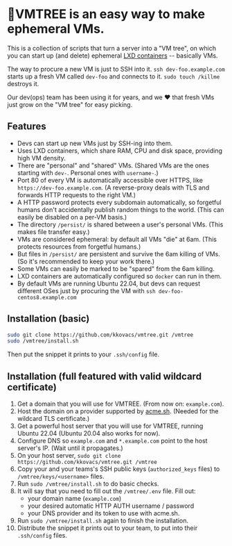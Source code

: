 # 🌳VMTREE is an easy way to make ephemeral VMs.

This is a collection of scripts that turn a server into a "VM tree", on which you can start up (and delete) ephemeral [LXD containers](https://linuxcontainers.org/lxd/) -- basically VMs.

The way to procure a new VM is just to SSH into it. `ssh dev-foo.example.com` starts up a fresh VM called `dev-foo` and connects to it. `sudo touch /killme` destroys it.

Our dev(ops) team has been using it for years, and we ❤️ that fresh VMs just grow on the "VM tree" for easy picking.

## Features

- Devs can start up new VMs just by SSH-ing into them.
- Uses LXD containers, which share RAM, CPU and disk space, providing high VM density.
- There are "personal" and "shared" VMs. (Shared VMs are the ones starting with `dev-`. Personal ones with `username-`.)
- Port 80 of every VM is automatically accessible over HTTPS, like `https://dev-foo.example.com`. (A reverse-proxy deals with TLS and forwards HTTP requests to the right VM.)
- A HTTP password protects every subdomain automatically, so forgetful humans don't accidentally publish random things to the world. (This can easily be disabled on a per-VM basis.)
- The directory `/persist/` is shared between a user's personal VMs. (This makes file transfer easy.)
- VMs are considered ephemeral: by default all VMs "die" at 6am. (This protects resources from forgetful humans.)
- But files in `/persist/` are persistent and survive the 6am killing of VMs. (So it's recommended to keep your work there.)
- Some VMs can easily be marked to be "spared" from the 6am killing.
- LXD containers are automatically configured so `docker` can run in them.
- By default VMs are running Ubuntu 22.04, but devs can request different OSes just by procuring the VM with `ssh dev-foo-centos8.example.com`

## Installation (basic)

```bash
sudo git clone https://github.com/kkovacs/vmtree.git /vmtree
sudo /vmtree/install.sh
```

Then put the snippet it prints to your `.ssh/config` file.

## Installation (full featured with valid wildcard certificate)

1. Get a domain that you will use for VMTREE. (From now on: `example.com`).
1. Host the domain on a provider supported by [acme.sh](https://github.com/acmesh-official/acme.sh/wiki/dnsapi). (Needed for the wildcard TLS certificate.)
1. Get a powerful host server that you will use for VMTREE, running Ubuntu 22.04 (Ubuntu 20.04 also works for now).
1. Configure DNS so `example.com` and `*.example.com` point to the host server's IP. (Wait until it propagates.)
1. On your host server, `sudo git clone https://github.com/kkovacs/vmtree.git /vmtree`
1. Copy your and your teams's SSH public keys (`authorized_keys` files) to `/vmtree/keys/<username>` files.
1. Run `sudo /vmtree/install.sh` to do basic checks.
1. It will say that you need to fill out the `/vmtree/.env` file. Fill out:
   - your domain name (`example.com`)
   - your desired automatic HTTP AUTH username / password
   - your DNS provider and its token to use with acme.sh.
1. Run `sudo /vmtree/install.sh` again to finish the installation.
1. Distribute the snippet it prints out to your team, to put into their `.ssh/config` files.
